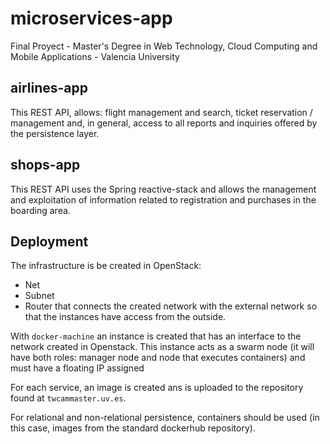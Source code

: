 # microservices-app

Final Proyect - Master's Degree in Web Technology, Cloud Computing and Mobile Applications - Valencia University

## airlines-app

This REST API, allows: flight management and search, ticket reservation / management and, in general, access to all reports and inquiries offered by the persistence layer.


## shops-app

This REST API uses the Spring reactive-stack and allows the management and exploitation of information related to registration and purchases in the boarding area.

## Deployment

The infrastructure is be created in OpenStack:

- Net
- Subnet
- Router that connects the created network with the external network so that the instances have access from the outside.

With `docker-machine` an instance is created that has an interface to the network created in Openstack. This instance acts as a swarm node (it will have both roles: manager node and node that executes containers) and must have a floating IP assigned

For each service, an image is created ans is uploaded to the repository found at `twcammaster.uv.es`. 

For relational and non-relational persistence, containers should be used (in this case, images from the standard dockerhub repository).